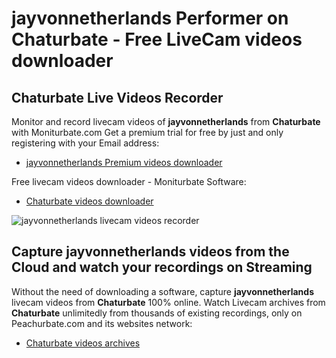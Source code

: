 # jayvonnetherlands Performer on Chaturbate - Free LiveCam videos downloader

## Chaturbate Live Videos Recorder

Monitor and record livecam videos of **jayvonnetherlands** from **Chaturbate** with Moniturbate.com
Get a premium trial for free by just and only registering with your Email address:
* [jayvonnetherlands Premium videos downloader](https://moniturbate.com/request-demo-licence-key.html)

Free livecam videos downloader - Moniturbate Software:
* [Chaturbate videos downloader](https://moniturbate.com/moniturbate-download-software.html)

![jayvonnetherlands livecam videos recorder](https://peachurnet.com/templates/moniturbate-software.png)


## Capture jayvonnetherlands videos from the Cloud and watch your recordings on Streaming

Without the need of downloading a software, capture **jayvonnetherlands** livecam videos from **Chaturbate** 100% online.
Watch Livecam archives from **Chaturbate** unlimitedly from thousands of existing recordings, only on Peachurbate.com and its websites network:
* [Chaturbate videos archives](https://peachurnet.com/)